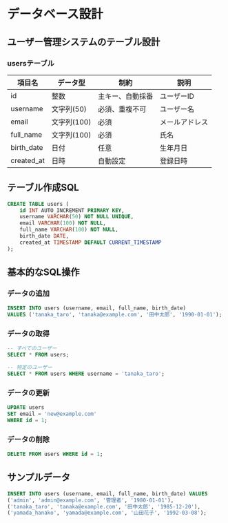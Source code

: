 # データベース設計

## ユーザー管理システムのテーブル設計

### usersテーブル

| 項目名 | データ型 | 制約 | 説明 |
|--------|----------|------|------|
| id | 整数 | 主キー、自動採番 | ユーザーID |
| username | 文字列(50) | 必須、重複不可 | ユーザー名 |
| email | 文字列(100) | 必須 | メールアドレス |
| full_name | 文字列(100) | 必須 | 氏名 |
| birth_date | 日付 | 任意 | 生年月日 |
| created_at | 日時 | 自動設定 | 登録日時 |

## テーブル作成SQL

```sql
CREATE TABLE users (
    id INT AUTO_INCREMENT PRIMARY KEY,
    username VARCHAR(50) NOT NULL UNIQUE,
    email VARCHAR(100) NOT NULL,
    full_name VARCHAR(100) NOT NULL,
    birth_date DATE,
    created_at TIMESTAMP DEFAULT CURRENT_TIMESTAMP
);
```

## 基本的なSQL操作

### データの追加
```sql
INSERT INTO users (username, email, full_name, birth_date) 
VALUES ('tanaka_taro', 'tanaka@example.com', '田中太郎', '1990-01-01');
```

### データの取得
```sql
-- すべてのユーザー
SELECT * FROM users;

-- 特定のユーザー
SELECT * FROM users WHERE username = 'tanaka_taro';
```

### データの更新
```sql
UPDATE users 
SET email = 'new@example.com' 
WHERE id = 1;
```

### データの削除
```sql
DELETE FROM users WHERE id = 1;
```

## サンプルデータ

```sql
INSERT INTO users (username, email, full_name, birth_date) VALUES
('admin', 'admin@example.com', '管理者', '1980-01-01'),
('tanaka_taro', 'tanaka@example.com', '田中太郎', '1985-12-20'),
('yamada_hanako', 'yamada@example.com', '山田花子', '1992-03-08');
```